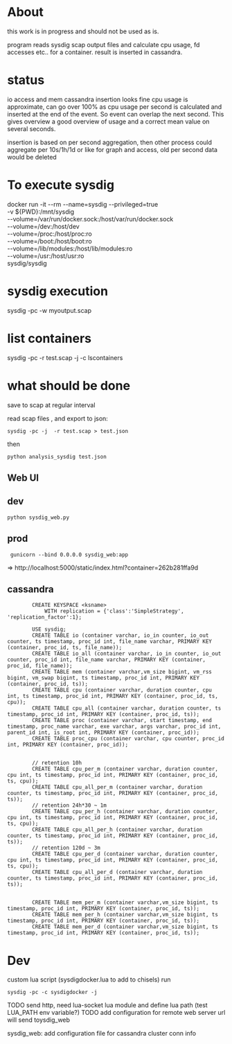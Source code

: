 # About

this work is in progress and should not be used as is.

program reads sysdig scap output files and calculate cpu usage, fd accesses etc.. for a container.
result is inserted in cassandra.

# status

io access and mem cassandra insertion looks fine
cpu usage is approximate, can go over 100% as cpu usage per second is calculated and inserted at the end of the event.
So event can overlap the next second. This gives overview a good overview of usage and a correct mean value on several seconds.

insertion is based on per second aggregation, then other process could aggregate per 10s/1h/1d or like for graph and access, old  per second data would be deleted

# To execute sysdig

docker run -it --rm --name=sysdig --privileged=true \
           -v ${PWD}:/mnt/sysdig \
           --volume=/var/run/docker.sock:/host/var/run/docker.sock \
           --volume=/dev:/host/dev \
           --volume=/proc:/host/proc:ro \
           --volume=/boot:/host/boot:ro \
           --volume=/lib/modules:/host/lib/modules:ro \
           --volume=/usr:/host/usr:ro \
           sysdig/sysdig


# sysdig execution

sysdig -pc -w myoutput.scap


# list containers

sysdig -pc -r test.scap  -j -c lscontainers


# what should be done

save to scap at regular interval

read scap files , and export to json:

    sysdig -pc -j  -r test.scap > test.json


then

    python analysis_sysdig test.json


## Web UI


## dev

    python sysdig_web.py

## prod

     gunicorn --bind 0.0.0.0 sysdig_web:app

=> http://localhost:5000/static/index.html?container=262b281ffa9d

## cassandra

            CREATE KEYSPACE <ksname>
                WITH replication = {'class':'SimpleStrategy', 'replication_factor':1};

            USE sysdig;
            CREATE TABLE io (container varchar, io_in counter, io_out counter, ts timestamp, proc_id int, file_name varchar, PRIMARY KEY (container, proc_id, ts, file_name));
            CREATE TABLE io_all (container varchar, io_in counter, io_out counter, proc_id int, file_name varchar, PRIMARY KEY (container, proc_id, file_name));
            CREATE TABLE mem (container varchar,vm_size bigint, vm_rss bigint, vm_swap bigint, ts timestamp, proc_id int, PRIMARY KEY (container, proc_id, ts));
            CREATE TABLE cpu (container varchar, duration counter, cpu int, ts timestamp, proc_id int, PRIMARY KEY (container, proc_id, ts, cpu));
            CREATE TABLE cpu_all (container varchar, duration counter, ts timestamp, proc_id int, PRIMARY KEY (container, proc_id, ts));
            CREATE TABLE proc (container varchar, start timestamp, end timestamp, proc_name varchar, exe varchar, args varchar, proc_id int, parent_id int, is_root int, PRIMARY KEY (container, proc_id));
            CREATE TABLE proc_cpu (container varchar, cpu counter, proc_id int, PRIMARY KEY (container, proc_id));


            // retention 10h
            CREATE TABLE cpu_per_m (container varchar, duration counter, cpu int, ts timestamp, proc_id int, PRIMARY KEY (container, proc_id, ts, cpu));
            CREATE TABLE cpu_all_per_m (container varchar, duration counter, ts timestamp, proc_id int, PRIMARY KEY (container, proc_id, ts));
            // retention 24h*30 ~ 1m
            CREATE TABLE cpu_per_h (container varchar, duration counter, cpu int, ts timestamp, proc_id int, PRIMARY KEY (container, proc_id, ts, cpu));
            CREATE TABLE cpu_all_per_h (container varchar, duration counter, ts timestamp, proc_id int, PRIMARY KEY (container, proc_id, ts));
            // retention 120d ~ 3m
            CREATE TABLE cpu_per_d (container varchar, duration counter, cpu int, ts timestamp, proc_id int, PRIMARY KEY (container, proc_id, ts, cpu));
            CREATE TABLE cpu_all_per_d (container varchar, duration counter, ts timestamp, proc_id int, PRIMARY KEY (container, proc_id, ts));


            CREATE TABLE mem_per_m (container varchar,vm_size bigint, ts timestamp, proc_id int, PRIMARY KEY (container, proc_id, ts));
            CREATE TABLE mem_per_h (container varchar,vm_size bigint, ts timestamp, proc_id int, PRIMARY KEY (container, proc_id, ts));
            CREATE TABLE mem_per_d (container varchar,vm_size bigint, ts timestamp, proc_id int, PRIMARY KEY (container, proc_id, ts));

# Dev

custom lua script (sysdigdocker.lua to add to chisels) run

    sysdig -pc -c sysdigdocker -j


TODO send http, need lua-socket lua module and define lua path  (test LUA_PATH env variable?)
TODO add configuration for remote web server url
will send toysdig_web


sysdig_web: add configuration file for cassandra cluster conn info
